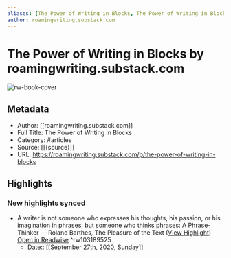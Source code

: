 ```yaml
---
aliases: [The Power of Writing in Blocks, The Power of Writing in Blocks]
author: roamingwriting.substack.com
---
```

# The Power of Writing in Blocks by roamingwriting.substack.com

![rw-book-cover](https://readwise-assets.s3.amazonaws.com/static/images/article1.be68295a7e40.png)

## Metadata
- Author: [[roamingwriting.substack.com]]
- Full Title: The Power of Writing in Blocks
- Category: #articles
- Source: [[{source}]]
- URL: https://roamingwriting.substack.com/p/the-power-of-writing-in-blocks

## Highlights
### New highlights synced
- A writer is not someone who expresses his thoughts, his passion, or his imagination in phrases, but someone who thinks phrases: A Phrase-Thinker
  — Roland Barthes, The Pleasure of the Text ([View Highlight](https://instapaper.com/read/1346172520/14087070)) [Open in Readwise](https://readwise.io/open/103189525) ^rw103189525
    - Date:: [[September 27th, 2020, Sunday]]
